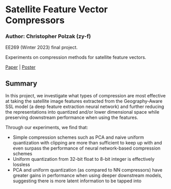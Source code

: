# Satellite Feature Vector Compressors
### Author: Christopher Polzak (zy-f)

EE269 (Winter 2023) final project.

Experiments on compression methods for satellite feature vectors.

[Paper](EE269_FinalProjectReport.pdf) | [Poster](EE269_Final_Poster-fixed.pdf)

## Summary
In this project, we investigate what types of compression are most effective at taking the satellite image features extracted from the Geography-Aware SSL model (a deep feature extraction neural network) and further reducing the representations into quantized and/or lower dimensional space while preserving downstream performance when using the features.

Through our experiments, we find that:
- Simple compression schemes such as PCA and naive uniform quantization with clipping are more than sufficient to keep up with and even surpass the performance of neural network-based compression schemes
- Uniform quantization from 32-bit float to 8-bit integer is effectively lossless
- PCA and uniform quantization (as compared to NN compressors) have greater gains in performance when using deeper downstream models, suggesting there is more latent information to be tapped into
